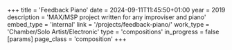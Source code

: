 +++
title = 'Feedback Piano'
date = 2024-09-11T11:45:50+01:00
year = 2019
description = 'MAX/MSP project written for any improviser and piano'
embed_type = 'internal'
link = '/projects/feedback-piano/'
work_type = 'Chamber/Solo Artist/Electronic'
type = 'compositions'
in_progress = false
[params]
    page_class = 'composition'
+++
